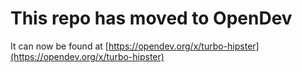 # This repo has moved to OpenDev

It can now be found at [https://opendev.org/x/turbo-hipster](https://opendev.org/x/turbo-hipster)
